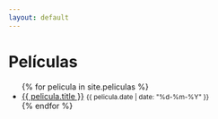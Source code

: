 ```yaml
---
layout: default
---
```


<div class="container">
  <h1>Películas</h1>
  <ul>
    {% for pelicula in site.peliculas %}
      <li>
        <a href="{{ pelicula.url }}">{{ pelicula.title }}</a>
        <small>{{ pelicula.date | date: "%d-%m-%Y" }}</small>
      </li>
    {% endfor %}
  </ul>
</div>
